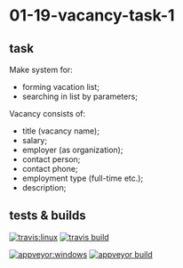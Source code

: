 # 01-19-vacancy-task-1

## task

Make system for:

- forming vacation list;
- searching in list by parameters;

Vacancy consists of:

- title (vacancy name);
- salary;
- employer (as organization);
- contact person;
- contact phone;
- employment type (full-time etc.);
- description;

## tests & builds

[![travis:linux](https://img.shields.io/badge/travis&nspb;/&nspb;ubuntu-blue.svg?longCache=true&style=for-the-badge)](https://travis-ci.com/)
[![travis build](https://img.shields.io/travis/com/allan-walpy/01-19-vacancy-task-1.svg?style=for-the-badge)](https://travis-ci.com/allan-walpy/01-19-vacancy-task-1)

[![appveyor:windows](https://img.shields.io/badge/appveyor&nspb;/&nspb;windows-blue.svg?longCache=true&style=for-the-badge)](https://ci.appveyor.com/)
[![appveyor build](https://img.shields.io/appveyor/ci/allan-walpy/01-19-vacancy-task-1.svg?style=for-the-badge)](https://ci.appveyor.com/project/allan-walpy/01-19-vacancy-task-1)